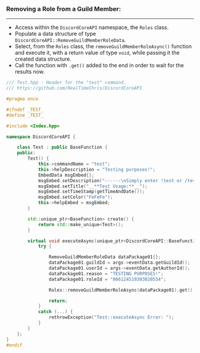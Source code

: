 ### **Removing a Role from a Guild Member:**
---
- Access within the `DiscordCoreAPI` namespace, the `Roles` class.
- Populate a data structure of type `DiscordCoreAPI::RemoveGuildMemberRoleData`.
- Select, from the `Roles` class, the `removeGuildMemberRoleAsync()` function and execute it, with a return value of type `void`, while passing it the created data structure.
- Call the function with `.get()` added to the end in order to wait for the results now.

```cpp
/// Test.hpp - Header for the "test" command.
/// https://github.com/RealTimeChris/DiscordCoreAPI

#pragma once

#ifndef _TEST_
#define _TEST_

#include <Index.hpp>

namespace DiscordCoreAPI {

	class Test : public BaseFunction {
	public:
		Test() {
			this->commandName = "test";
			this->helpDescription = "Testing purposes!";
			EmbedData msgEmbed{};
			msgEmbed.setDescription("------\nSimply enter !test or /test!\n------");
			msgEmbed.setTitle("__**Test Usage:**__");
			msgEmbed.setTimeStamp(getTimeAndDate());
			msgEmbed.setColor("FeFeFe");
			this->helpEmbed = msgEmbed;
		}

		std::unique_ptr<BaseFunction> create() {
			return std::make_unique<Test>();
		}

		virtual void executeAsync(unique_ptr<DiscordCoreAPI::BaseFunctionArguments> args) {
			try {

				RemoveGuildMemberRoleData dataPackage01{};
				dataPackage01.guildId = args->eventData.getGuildId();
				dataPackage01.userId = args->eventData.getAuthorId();
				dataPackage01.reason = "TESTING PURPOSES!";
				dataPackage01.roleId = "866124519303020554";

				Roles::removeGuildMemberRoleAsync(dataPackage01).get();

				return;
			}
			catch (...) {
				rethrowException("Test::executeAsync Error: ");
			}
		}
	};
}
#endif
```
